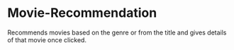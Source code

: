 # Movie-Recommendation
Recommends movies based on the genre or from the title and gives details of that movie once clicked.
